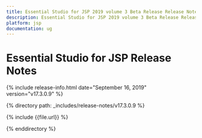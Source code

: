```yaml
---
title: Essential Studio for JSP 2019 volume 3 Beta Release Release Notes  
description: Essential Studio for JSP 2019 volume 3 Beta Release Release Notes  
platform: jsp
documentation: ug
---
```


# Essential Studio for JSP  Release Notes  

{% include release-info.html date="September 16, 2019"  version="v17.3.0.9" %} 


{% directory path: _includes/release-notes/v17.3.0.9 %}

{% include {{file.url}} %}

{% enddirectory %}